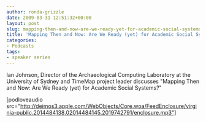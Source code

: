 ```yaml
---
author: ronda-grizzle
date: 2009-03-31 12:51:32+00:00
layout: post
slug: mapping-then-and-now-are-we-ready-yet-for-academic-social-systems
title: 'Mapping Then and Now: Are We Ready (yet) for Academic Social Systems?'
categories:
- Podcasts
tags:
- speaker series
---
```


Ian Johnson, Director of the Archaeological Computing Laboratory at the University of Sydney and TimeMap project leader discusses "Mapping Then and Now: Are We Ready (yet) for Academic Social Systems?"

[podloveaudio src="http://deimos3.apple.com/WebObjects/Core.woa/FeedEnclosure/virginia-public.2014484138.02014484145.2019742791/enclosure.mp3"]

